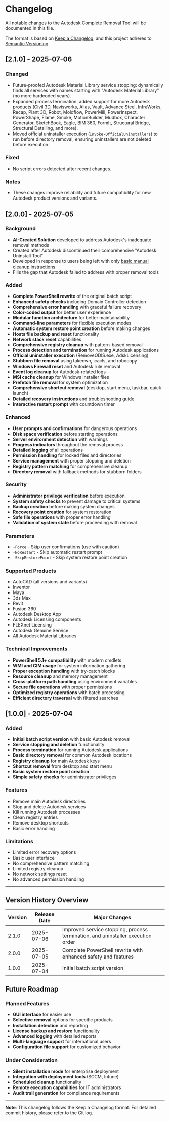 # Changelog

All notable changes to the Autodesk Complete Removal Tool will be documented in this file.

The format is based on [Keep a Changelog](https://keepachangelog.com/en/1.0.0/),
and this project adheres to [Semantic Versioning](https://semver.org/spec/v2.0.0.html).

## [2.1.0] - 2025-07-06

### Changed
- Future-proofed Autodesk Material Library service stopping: dynamically finds all services with names starting with "Autodesk Material Library" (no more hardcoded years).
- Expanded process termination: added support for more Autodesk products (Civil 3D, Navisworks, Alias, Vault, Advance Steel, InfraWorks, Recap, Plant 3D, Robot, Moldflow, PowerMill, PowerInspect, PowerShape, Flame, Smoke, MotionBuilder, Mudbox, Character Generator, SketchBook, Eagle, BIM 360, FormIt, Structural Bridge, Structural Detailing, and more).
- Moved official uninstaller execution (`Invoke-OfficialUninstallers`) to run before directory removal, ensuring uninstallers are not deleted before execution.

### Fixed
- No script errors detected after recent changes.

### Notes
- These changes improve reliability and future compatibility for new Autodesk product versions and variants.

## [2.0.0] - 2025-07-05

### Background
- **AI-Created Solution** developed to address Autodesk's inadequate removal methods
- Created after Autodesk discontinued their comprehensive "Autodesk Uninstall Tool"
- Developed in response to users being left with only [basic manual cleanup instructions](https://www.autodesk.com/support/technical/article/caas/sfdcarticles/sfdcarticles/Clean-uninstall.html)
- Fills the gap that Autodesk failed to address with proper removal tools

### Added
- **Complete PowerShell rewrite** of the original batch script
- **Enhanced safety checks** including Domain Controller detection
- **Comprehensive error handling** with graceful failure recovery
- **Color-coded output** for better user experience
- **Modular function architecture** for better maintainability
- **Command-line parameters** for flexible execution modes
- **Automatic system restore point creation** before making changes
- **Hosts file backup and reset** functionality
- **Network stack reset** capabilities
- **Comprehensive registry cleanup** with pattern-based removal
- **Process detection and termination** for running Autodesk applications
- **Official uninstaller execution** (RemoveODIS.exe, AdskLicensing)
- **Stubborn file removal** using takeown, icacls, and robocopy
- **Windows Firewall reset** and Autodesk rule removal
- **Event log cleanup** for Autodesk-related logs
- **MSI cache cleanup** for Windows Installer files
- **Prefetch file removal** for system optimization
- **Comprehensive shortcut removal** (desktop, start menu, taskbar, quick launch)
- **Detailed recovery instructions** and troubleshooting guide
- **Interactive restart prompt** with countdown timer

### Enhanced
- **User prompts and confirmations** for dangerous operations
- **Disk space verification** before starting operations
- **Server environment detection** with warnings
- **Progress indicators** throughout the removal process
- **Detailed logging** of all operations
- **Permission handling** for locked files and directories
- **Service management** with proper stopping and deletion
- **Registry pattern matching** for comprehensive cleanup
- **Directory removal** with fallback methods for stubborn folders

### Security
- **Administrator privilege verification** before execution
- **System safety checks** to prevent damage to critical systems
- **Backup creation** before making system changes
- **Recovery point creation** for system restoration
- **Safe file operations** with proper error handling
- **Validation of system state** before proceeding with removal

### Parameters
- `-Force` - Skip user confirmations (use with caution)
- `-NoRestart` - Skip automatic restart prompt
- `-SkipRestorePoint` - Skip system restore point creation

### Supported Products
- AutoCAD (all versions and variants)
- Inventor
- Maya
- 3ds Max
- Revit
- Fusion 360
- Autodesk Desktop App
- Autodesk Licensing components
- FLEXnet Licensing
- Autodesk Genuine Service
- All Autodesk Material Libraries

### Technical Improvements
- **PowerShell 5.1+ compatibility** with modern cmdlets
- **WMI and CIM usage** for system information gathering
- **Proper exception handling** with try-catch blocks
- **Resource cleanup** and memory management
- **Cross-platform path handling** using environment variables
- **Secure file operations** with proper permissions
- **Optimized registry operations** with batch processing
- **Efficient directory traversal** with filtered searches

## [1.0.0] - 2025-07-04

### Added
- **Initial batch script version** with basic Autodesk removal
- **Service stopping and deletion** functionality
- **Process termination** for running Autodesk applications
- **Basic directory removal** for common Autodesk locations
- **Registry cleanup** for main Autodesk keys
- **Shortcut removal** from desktop and start menu
- **Basic system restore point creation**
- **Simple safety checks** for administrator privileges

### Features
- Remove main Autodesk directories
- Stop and delete Autodesk services
- Kill running Autodesk processes
- Clean registry entries
- Remove desktop shortcuts
- Basic error handling

### Limitations
- Limited error recovery options
- Basic user interface
- No comprehensive pattern matching
- Limited registry cleanup
- No network settings reset
- No advanced permission handling

---

## Version History Overview

| Version | Release Date | Major Changes |
|---------|--------------|---------------|
| 2.1.0   | 2025-07-06   | Improved service stopping, process termination, and uninstaller execution order |
| 2.0.0   | 2025-07-05   | Complete PowerShell rewrite with enhanced safety and features |
| 1.0.0   | 2025-07-04   | Initial batch script version |

## Future Roadmap

### Planned Features
- **GUI interface** for easier use
- **Selective removal** options for specific products
- **Installation detection** and reporting
- **License backup and restore** functionality
- **Advanced logging** with detailed reports
- **Multi-language support** for international users
- **Configuration file support** for customized behavior

### Under Consideration
- **Silent installation mode** for enterprise deployment
- **Integration with deployment tools** (SCCM, Intune)
- **Scheduled cleanup** functionality
- **Remote execution capabilities** for IT administrators
- **Audit trail generation** for compliance requirements

---

**Note**: This changelog follows the Keep a Changelog format. For detailed commit history, please refer to the Git log.
